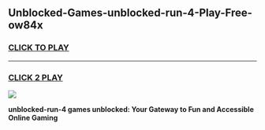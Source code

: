 
## Unblocked-Games-unblocked-run-4-Play-Free-ow84x
<h3>
<a href="https://premium76.site?title=unblocked-run-4&ref=18A">CLICK TO PLAY</a></h3>
<hr>

<h3>
<a href="https://premium76.site?title=unblocked-run-4&ref=18A">CLICK 2 PLAY</a>
  
</h3>

<a href="https://premium76.site?title=unblocked-run-4&ref=18A"><img src="https://clearcache.store/games.png"></a>


**unblocked-run-4 games unblocked: Your Gateway to Fun and Accessible Online Gaming**
